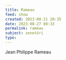 ```yaml
---
title: Rameau
feed: show
created: 2023-08-21 20:35
date: 2023-08-27 08:33
permalink: rameau
subject: zenetöri
type: 
---
```


Jean Philippe Rameau